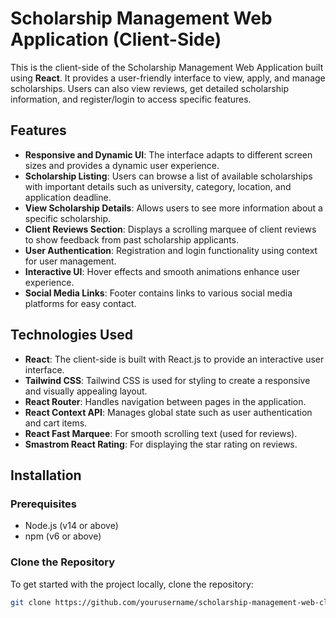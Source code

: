 # Scholarship Management Web Application (Client-Side)

This is the client-side of the Scholarship Management Web Application built using **React**. It provides a user-friendly interface to view, apply, and manage scholarships. Users can also view reviews, get detailed scholarship information, and register/login to access specific features.

## Features

- **Responsive and Dynamic UI**: The interface adapts to different screen sizes and provides a dynamic user experience.
- **Scholarship Listing**: Users can browse a list of available scholarships with important details such as university, category, location, and application deadline.
- **View Scholarship Details**: Allows users to see more information about a specific scholarship.
- **Client Reviews Section**: Displays a scrolling marquee of client reviews to show feedback from past scholarship applicants.
- **User Authentication**: Registration and login functionality using context for user management.
- **Interactive UI**: Hover effects and smooth animations enhance user experience.
- **Social Media Links**: Footer contains links to various social media platforms for easy contact.

## Technologies Used

- **React**: The client-side is built with React.js to provide an interactive user interface.
- **Tailwind CSS**: Tailwind CSS is used for styling to create a responsive and visually appealing layout.
- **React Router**: Handles navigation between pages in the application.
- **React Context API**: Manages global state such as user authentication and cart items.
- **React Fast Marquee**: For smooth scrolling text (used for reviews).
- **Smastrom React Rating**: For displaying the star rating on reviews.

## Installation

### Prerequisites

- Node.js (v14 or above)
- npm (v6 or above)

### Clone the Repository

To get started with the project locally, clone the repository:

```bash
git clone https://github.com/yourusername/scholarship-management-web-client.git
